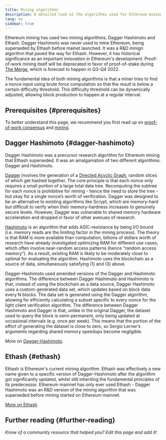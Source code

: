 ```yaml
---
title: Mining algorithms
description: A detailed look at the algorithms used for Ethereum mining.
lang: en
sidebar: true
---
```


Ethereum mining has used two mining algorithms, Dagger Hashimoto and Ethash. Dagger Hashimoto was never used to mine Ethereum, being superseded by Ethash before mainet launched. It was a R&D minign algorithm that paved the way for Ethash. However, it has historical significance as an important innovation in Ethereum's development. Proof-of-work mining itself will be deprecated in favor of proof-of-stake during [The Merge](/merge/), which is forecast to happen in Q3-Q4 2022. 

The fundamental idea of both mining algorithms is that a miner tries to find a nonce input using brute force computation so that the result is below a certain difficulty threshold. This difficulty threshold can be dynamically adjusted, allowing block production to happen at a regular interval.

## Prerequisites {#prerequisites}

To better understand this page, we recommend you first read up on [proof-of-work consensus](/pow) and [mining](/mining).

## Dagger Hashimoto {#dagger-hashimoto}

Dagger Hashimoto was a precursor research algorithm for Ethereum mining that Ethash superseded. It was an amalgamation of two different algorithms: Dagger and Hashimoto.

[Dagger](http://www.hashcash.org/papers/dagger.html) involves the generation of a [Directed Acyclic Graph](https://en.wikipedia.org/wiki/Directed_acyclic_graph), random slices of which get hashed together. The core principle is that each nonce only requires a small portion of a large total data tree. Recomputing the subtree for each nonce is prohibitive for mining - hence the need to store the tree - but okay for a single nonce’s worth of verification. Dagger was designed to be an alternative to existing algorithms like Scrypt, which are memory-hard but difficult to verify when their memory-hardness increases to genuinely secure levels. However, Dagger was vulnerable to shared memory hardware acceleration and dropped in favor of other avenues of research.

[Hashimoto](http://diyhpl.us/%7Ebryan/papers2/bitcoin/meh/hashimoto.pdf) is an algorithm that adds ASIC-resistance by being I/O bound (i.e. memory reads are the limiting factor in the mining process). The theory is that RAM is more available than computation; billions of dollars worth of research have already investigated optimizing RAM for different use cases, which often involve near-random access patterns (hence “random access memory”). As a result, existing RAM is likely to be moderately close to optimal for evaluating the algorithm. Hashimoto uses the blockchain as a source of data, simultaneously satisfying (1) and (3) above.

Dagger-Hashimoto used amended versions of the Dagger and Hashimoto algorithms. The difference between Dagger Hashimoto and Hashimoto is that, instead of using the blockchain as a data source, Dagger Hashimoto uses a custom-generated data set, which updates based on block data every N blocks. The data set is generated using the Dagger algorithm, allowing for efficiently calculating a subset specific to every nonce for the light client verification algorithm. The difference between Dagger Hashimoto and Dagger is that, unlike in the original Dagger, the dataset used to query the block is semi-permanent, only being updated at occasional intervals (e.g. once per week). This means that the portion of the effort of generating the dataset is close to zero, so Sergio Lerner’s arguments regarding shared memory speedups become negligible.

More on [Dagger-Hashimoto](/developers/docs/consensus-mechanisms/pow/mining-algorithms/dagger-hashimoto).

## Ethash {#ethash}

Ethash is Ethereum's current mining algorithm. Ethash was effectively a new name given to a specific version of Dagger-Hashimoto after the algorithm got significantly updated, whilst still inheriting the fundamental principles of its predecessor. Ethereum mainnet has only ever used Ethash - Dagger Hashimoto was an R&D version of the mining algorithm that was superseded before mining started on Ethereum mainnet.

[More on Ethash](/developers/docs/consensus-mechanisms/pow/mining-algorithms/ethash).

## Further reading {#further-reading}

_Know of a community resource that helped you? Edit this page and add it!_

